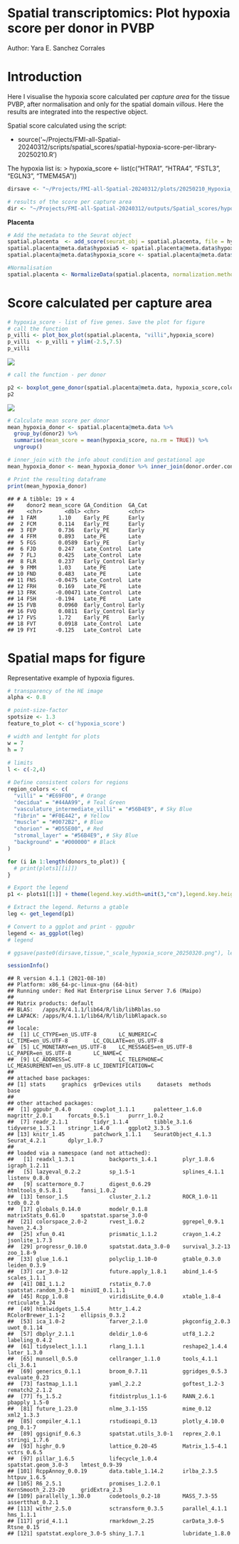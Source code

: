 Spatial transcriptomics: Plot hypoxia score per donor in PVBP
================

Author: Yara E. Sanchez Corrales


# Introduction

Here I visualise the hypoxia score calculated per *capture area* for the
tissue PVBP, after normalisation and only for the spatial domain
*villous*. Here the results are integrated into the respective object. <br>

Spatial score calculated using the script:
* source(‘\~/Projects/FMI-all-Spatial-20240312/scripts/spatial\_scores/spatial-hypoxia-score-per-library-20250210.R’)

The hypoxia list is: &gt; hypoxia\_score &lt;- list(c(“HTRA1”, “HTRA4”,
“FSTL3”, “EGLN3”, “TMEM45A”))

``` r
dirsave <- "~/Projects/FMI-all-Spatial-20240312/plots/20250210_Hypoxia_score/"

# results of the score per capture area
dir <- "~/Projects/FMI-all-Spatial-20240312/outputs/Spatial_scores/hypoxia_score/"
```

**Placenta** <br>

``` r
# Add the metadata to the Seurat object
spatial.placenta  <- add_score(seurat_obj = spatial.placenta, file = hypoxia5_placenta, barcode_col = "X", new_metadata_col = "hypoxia1")
spatial.placenta@meta.data$hypoxia5 <- spatial.placenta@meta.data$hypoxia1
spatial.placenta@meta.data$hypoxia_score <- spatial.placenta@meta.data$hypoxia5

#Normalisation
spatial.placenta <- NormalizeData(spatial.placenta, normalization.method = "LogNormalize", scale.factor = 1000000)
```

# Score calculated per capture area

``` r
# hypoxia_score - list of five genes. Save the plot for figure
# call the function
p_villi <- plot_box_plot(spatial.placenta, "villi",hypoxia_score)
p_villi  <- p_villi + ylim(-2.5,7.5)
p_villi
```

![](02_notebook_spatial-hypoxia-score_v4-2025-05-28_files/figure-gfm/p_villi-1.png)<!-- -->

``` r
# call the function - per donor

p2 <- boxplot_gene_donor(spatial.placenta@meta.data, hypoxia_score,colors_conditions2, "villi")
p2
```

![](02_notebook_spatial-hypoxia-score_v4-2025-05-28_files/figure-gfm/p2_per_donor-1.png)<!-- -->

``` r
# Calculate mean score per donor
mean_hypoxia_donor <- spatial.placenta@meta.data %>%
  group_by(donor2) %>%
  summarise(mean_score = mean(hypoxia_score, na.rm = TRUE)) %>%
  ungroup()

# inner_join with the info about condition and gestational age
mean_hypoxia_donor <- mean_hypoxia_donor %>% inner_join(donor.order.condition)

# Print the resulting dataframe
print(mean_hypoxia_donor)
```

    ## # A tibble: 19 × 4
    ##    donor2 mean_score GA_Condition  GA_Cat
    ##    <chr>       <dbl> <chr>         <chr> 
    ##  1 FAM       1.10    Early_PE      Early 
    ##  2 FCM       0.114   Early_PE      Early 
    ##  3 FEP       0.736   Early_PE      Early 
    ##  4 FFM       0.893   Late_PE       Late  
    ##  5 FGS       0.0589  Early_PE      Early 
    ##  6 FJD       0.247   Late_Control  Late  
    ##  7 FLJ       0.425   Late_Control  Late  
    ##  8 FLR       0.237   Early_Control Early 
    ##  9 FMM       1.03    Late_PE       Late  
    ## 10 FND       0.483   Late_PE       Late  
    ## 11 FNS      -0.0475  Late_Control  Late  
    ## 12 FRH       0.169   Late_PE       Late  
    ## 13 FRK      -0.00471 Late_Control  Late  
    ## 14 FSH      -0.194   Late_PE       Late  
    ## 15 FVB       0.0960  Early_Control Early 
    ## 16 FVQ       0.0811  Early_Control Early 
    ## 17 FVS       1.72    Early_PE      Early 
    ## 18 FVT       0.0918  Late_Control  Late  
    ## 19 FYI      -0.125   Late_Control  Late

# Spatial maps for figure

Representative example of hypoxia figures.

``` r
# transparency of the HE image
alpha <- 0.8

# point-size-factor
spotsize <- 1.3
feature_to_plot <- c('hypoxia_score')

# width and lentght for plots
w = 7
h = 7 
  
# limits
l <- c(-2,4)

# Define consistent colors for regions
region_colors <- c(
  "villi" = "#E69F00", # Orange
  "decidua" = "#44AA99", # Teal Green
  "vasculature_intermediate_villi" = "#56B4E9", # Sky Blue
  "fibrin" = "#F0E442", # Yellow
  "muscle" = "#0072B2", # Blue
  "chorion" = "#D55E00", # Red
  "stromal_layer" = "#56B4E9", # Sky Blue
  "background" = "#000000" # Black
)
```

``` r
for (i in 1:length(donors_to_plot)) {
  # print(plots1[[i]])
}
```

``` r
# Export the legend 
p1 <- plots1[[1]] + theme(legend.key.width=unit(3,"cm"),legend.key.height = unit(1.5,"cm"),legend.title=element_text(size=20), legend.text=element_text(size=20) )  #+ theme(legend.title=element_text(size=20), legend.text=element_text(size=20)) + guides(guide_legend(title="IFN-I score"))

# Extract the legend. Returns a gtable
leg <- get_legend(p1)

# Convert to a ggplot and print - ggpubr 
legend <- as_ggplot(leg)
# legend

# ggsave(paste0(dirsave,tissue,"_scale_hypoxia_score_20250320.png"), legend, width=9,height=2, bg = "white",  units = 'in', dpi = 300)
```

``` r
sessionInfo()
```

    ## R version 4.1.1 (2021-08-10)
    ## Platform: x86_64-pc-linux-gnu (64-bit)
    ## Running under: Red Hat Enterprise Linux Server 7.6 (Maipo)
    ## 
    ## Matrix products: default
    ## BLAS:   /apps/R/4.1.1/lib64/R/lib/libRblas.so
    ## LAPACK: /apps/R/4.1.1/lib64/R/lib/libRlapack.so
    ## 
    ## locale:
    ##  [1] LC_CTYPE=en_US.UTF-8       LC_NUMERIC=C               LC_TIME=en_US.UTF-8        LC_COLLATE=en_US.UTF-8    
    ##  [5] LC_MONETARY=en_US.UTF-8    LC_MESSAGES=en_US.UTF-8    LC_PAPER=en_US.UTF-8       LC_NAME=C                 
    ##  [9] LC_ADDRESS=C               LC_TELEPHONE=C             LC_MEASUREMENT=en_US.UTF-8 LC_IDENTIFICATION=C       
    ## 
    ## attached base packages:
    ## [1] stats     graphics  grDevices utils     datasets  methods   base     
    ## 
    ## other attached packages:
    ##  [1] ggpubr_0.4.0       cowplot_1.1.1      paletteer_1.6.0    magrittr_2.0.1     forcats_0.5.1      purrr_1.0.2       
    ##  [7] readr_2.1.1        tidyr_1.1.4        tibble_3.1.6       tidyverse_1.3.1    stringr_1.4.0      ggplot2_3.3.5     
    ## [13] knitr_1.45         patchwork_1.1.1    SeuratObject_4.1.3 Seurat_4.2.1       dplyr_1.0.7       
    ## 
    ## loaded via a namespace (and not attached):
    ##   [1] readxl_1.3.1           backports_1.4.1        plyr_1.8.6             igraph_1.2.11         
    ##   [5] lazyeval_0.2.2         sp_1.5-1               splines_4.1.1          listenv_0.8.0         
    ##   [9] scattermore_0.7        digest_0.6.29          htmltools_0.5.8.1      fansi_1.0.2           
    ##  [13] tensor_1.5             cluster_2.1.2          ROCR_1.0-11            tzdb_0.2.0            
    ##  [17] globals_0.14.0         modelr_0.1.8           matrixStats_0.61.0     spatstat.sparse_3.0-0 
    ##  [21] colorspace_2.0-2       rvest_1.0.2            ggrepel_0.9.1          haven_2.4.3           
    ##  [25] xfun_0.41              prismatic_1.1.2        crayon_1.4.2           jsonlite_1.7.3        
    ##  [29] progressr_0.10.0       spatstat.data_3.0-0    survival_3.2-13        zoo_1.8-9             
    ##  [33] glue_1.6.1             polyclip_1.10-0        gtable_0.3.0           leiden_0.3.9          
    ##  [37] car_3.0-12             future.apply_1.8.1     abind_1.4-5            scales_1.1.1          
    ##  [41] DBI_1.1.2              rstatix_0.7.0          spatstat.random_3.0-1  miniUI_0.1.1.1        
    ##  [45] Rcpp_1.0.8             viridisLite_0.4.0      xtable_1.8-4           reticulate_1.24       
    ##  [49] htmlwidgets_1.5.4      httr_1.4.2             RColorBrewer_1.1-2     ellipsis_0.3.2        
    ##  [53] ica_1.0-2              farver_2.1.0           pkgconfig_2.0.3        uwot_0.1.14           
    ##  [57] dbplyr_2.1.1           deldir_1.0-6           utf8_1.2.2             labeling_0.4.2        
    ##  [61] tidyselect_1.1.1       rlang_1.1.1            reshape2_1.4.4         later_1.3.0           
    ##  [65] munsell_0.5.0          cellranger_1.1.0       tools_4.1.1            cli_3.6.1             
    ##  [69] generics_0.1.1         broom_0.7.11           ggridges_0.5.3         evaluate_0.23         
    ##  [73] fastmap_1.1.1          yaml_2.2.2             goftest_1.2-3          rematch2_2.1.2        
    ##  [77] fs_1.5.2               fitdistrplus_1.1-6     RANN_2.6.1             pbapply_1.5-0         
    ##  [81] future_1.23.0          nlme_3.1-155           mime_0.12              xml2_1.3.3            
    ##  [85] compiler_4.1.1         rstudioapi_0.13        plotly_4.10.0          png_0.1-7             
    ##  [89] ggsignif_0.6.3         spatstat.utils_3.0-1   reprex_2.0.1           stringi_1.7.6         
    ##  [93] highr_0.9              lattice_0.20-45        Matrix_1.5-4.1         vctrs_0.6.5           
    ##  [97] pillar_1.6.5           lifecycle_1.0.4        spatstat.geom_3.0-3    lmtest_0.9-39         
    ## [101] RcppAnnoy_0.0.19       data.table_1.14.2      irlba_2.3.5            httpuv_1.6.5          
    ## [105] R6_2.5.1               promises_1.2.0.1       KernSmooth_2.23-20     gridExtra_2.3         
    ## [109] parallelly_1.30.0      codetools_0.2-18       MASS_7.3-55            assertthat_0.2.1      
    ## [113] withr_2.5.0            sctransform_0.3.5      parallel_4.1.1         hms_1.1.1             
    ## [117] grid_4.1.1             rmarkdown_2.25         carData_3.0-5          Rtsne_0.15            
    ## [121] spatstat.explore_3.0-5 shiny_1.7.1            lubridate_1.8.0
